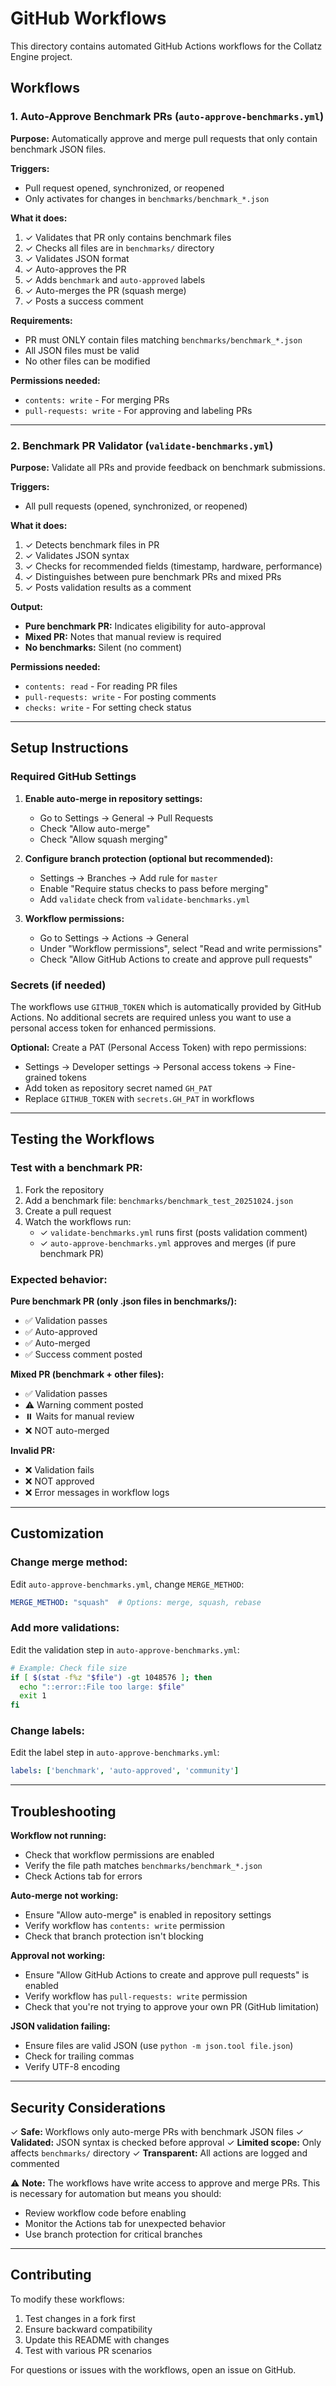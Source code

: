# GitHub Workflows

This directory contains automated GitHub Actions workflows for the Collatz Engine project.

## Workflows

### 1. Auto-Approve Benchmark PRs (`auto-approve-benchmarks.yml`)

**Purpose:** Automatically approve and merge pull requests that only contain benchmark JSON files.

**Triggers:**
- Pull request opened, synchronized, or reopened
- Only activates for changes in `benchmarks/benchmark_*.json`

**What it does:**
1. ✓ Validates that PR only contains benchmark files
2. ✓ Checks all files are in `benchmarks/` directory
3. ✓ Validates JSON format
4. ✓ Auto-approves the PR
5. ✓ Adds `benchmark` and `auto-approved` labels
6. ✓ Auto-merges the PR (squash merge)
7. ✓ Posts a success comment

**Requirements:**
- PR must ONLY contain files matching `benchmarks/benchmark_*.json`
- All JSON files must be valid
- No other files can be modified

**Permissions needed:**
- `contents: write` - For merging PRs
- `pull-requests: write` - For approving and labeling PRs

---

### 2. Benchmark PR Validator (`validate-benchmarks.yml`)

**Purpose:** Validate all PRs and provide feedback on benchmark submissions.

**Triggers:**
- All pull requests (opened, synchronized, or reopened)

**What it does:**
1. ✓ Detects benchmark files in PR
2. ✓ Validates JSON syntax
3. ✓ Checks for recommended fields (timestamp, hardware, performance)
4. ✓ Distinguishes between pure benchmark PRs and mixed PRs
5. ✓ Posts validation results as a comment

**Output:**
- **Pure benchmark PR:** Indicates eligibility for auto-approval
- **Mixed PR:** Notes that manual review is required
- **No benchmarks:** Silent (no comment)

**Permissions needed:**
- `contents: read` - For reading PR files
- `pull-requests: write` - For posting comments
- `checks: write` - For setting check status

---

## Setup Instructions

### Required GitHub Settings

1. **Enable auto-merge in repository settings:**
   - Go to Settings → General → Pull Requests
   - Check "Allow auto-merge"
   - Check "Allow squash merging"

2. **Configure branch protection (optional but recommended):**
   - Settings → Branches → Add rule for `master`
   - Enable "Require status checks to pass before merging"
   - Add `validate` check from `validate-benchmarks.yml`

3. **Workflow permissions:**
   - Go to Settings → Actions → General
   - Under "Workflow permissions", select "Read and write permissions"
   - Check "Allow GitHub Actions to create and approve pull requests"

### Secrets (if needed)

The workflows use `GITHUB_TOKEN` which is automatically provided by GitHub Actions. No additional secrets are required unless you want to use a personal access token for enhanced permissions.

**Optional:** Create a PAT (Personal Access Token) with repo permissions:
- Settings → Developer settings → Personal access tokens → Fine-grained tokens
- Add token as repository secret named `GH_PAT`
- Replace `GITHUB_TOKEN` with `secrets.GH_PAT` in workflows

---

## Testing the Workflows

### Test with a benchmark PR:

1. Fork the repository
2. Add a benchmark file: `benchmarks/benchmark_test_20251024.json`
3. Create a pull request
4. Watch the workflows run:
   - ✓ `validate-benchmarks.yml` runs first (posts validation comment)
   - ✓ `auto-approve-benchmarks.yml` approves and merges (if pure benchmark PR)

### Expected behavior:

**Pure benchmark PR (only .json files in benchmarks/):**
- ✅ Validation passes
- ✅ Auto-approved
- ✅ Auto-merged
- ✅ Success comment posted

**Mixed PR (benchmark + other files):**
- ✅ Validation passes
- ⚠️ Warning comment posted
- ⏸️ Waits for manual review
- ❌ NOT auto-merged

**Invalid PR:**
- ❌ Validation fails
- ❌ NOT approved
- ❌ Error messages in workflow logs

---

## Customization

### Change merge method:
Edit `auto-approve-benchmarks.yml`, change `MERGE_METHOD`:
```yaml
MERGE_METHOD: "squash"  # Options: merge, squash, rebase
```

### Add more validations:
Edit the validation step in `auto-approve-benchmarks.yml`:
```bash
# Example: Check file size
if [ $(stat -f%z "$file") -gt 1048576 ]; then
  echo "::error::File too large: $file"
  exit 1
fi
```

### Change labels:
Edit the label step in `auto-approve-benchmarks.yml`:
```yaml
labels: ['benchmark', 'auto-approved', 'community']
```

---

## Troubleshooting

**Workflow not running:**
- Check that workflow permissions are enabled
- Verify the file path matches `benchmarks/benchmark_*.json`
- Check Actions tab for errors

**Auto-merge not working:**
- Ensure "Allow auto-merge" is enabled in repository settings
- Verify workflow has `contents: write` permission
- Check that branch protection isn't blocking

**Approval not working:**
- Ensure "Allow GitHub Actions to create and approve pull requests" is enabled
- Verify workflow has `pull-requests: write` permission
- Check that you're not trying to approve your own PR (GitHub limitation)

**JSON validation failing:**
- Ensure files are valid JSON (use `python -m json.tool file.json`)
- Check for trailing commas
- Verify UTF-8 encoding

---

## Security Considerations

✓ **Safe:** Workflows only auto-merge PRs with benchmark JSON files
✓ **Validated:** JSON syntax is checked before approval
✓ **Limited scope:** Only affects `benchmarks/` directory
✓ **Transparent:** All actions are logged and commented

⚠️ **Note:** The workflows have write access to approve and merge PRs. This is necessary for automation but means you should:
- Review workflow code before enabling
- Monitor the Actions tab for unexpected behavior
- Use branch protection for critical branches

---

## Contributing

To modify these workflows:
1. Test changes in a fork first
2. Ensure backward compatibility
3. Update this README with changes
4. Test with various PR scenarios

For questions or issues with the workflows, open an issue on GitHub.
